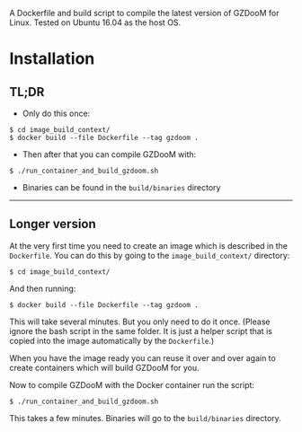 A Dockerfile and build script to compile the latest version of GZDooM for Linux.
Tested on Ubuntu 16.04 as the host OS.

# Installation

## TL;DR

- Only do this once:
```
$ cd image_build_context/
$ docker build --file Dockerfile --tag gzdoom .
```
- Then after that you can compile GZDooM with:
```
$ ./run_container_and_build_gzdoom.sh
```

- Binaries can be found in the `build/binaries` directory

*******************************************************************************

## Longer version


At the very first time you need to create an image which is described in
the `Dockerfile`. You can do this by going to the `image_build_context/` directory:
```
$ cd image_build_context/
```

And then running:
```
$ docker build --file Dockerfile --tag gzdoom .
```

This will take several minutes. But you only need to do it once.
(Please ignore the bash script in the same folder. It is just a helper script
that is copied into the image automatically by the `Dockerfile`.)

When you have the image ready you can reuse it over and over again to create containers which will build GZDooM for you.

Now to compile GZDooM with the Docker container run the script:
```
$ ./run_container_and_build_gzdoom.sh
```

This takes a few minutes. Binaries will go to the `build/binaries` directory.

